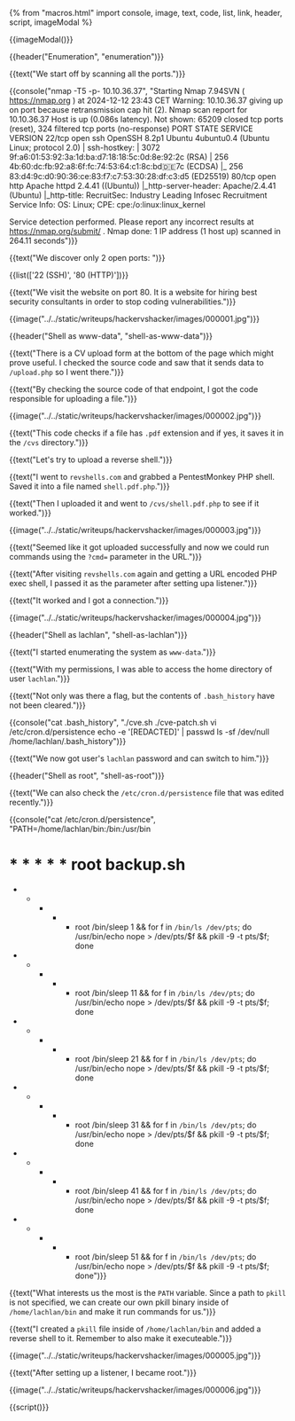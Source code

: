 {% from "macros.html" import console, image, text, code, list, link, header, script, imageModal %}

{{imageModal()}}

{{header("Enumeration", "enumeration")}}

{{text("We start off by scanning all the ports.")}}

{{console("nmap -T5 -p- 10.10.36.37", "Starting Nmap 7.94SVN ( https://nmap.org ) at 2024-12-12 23:43 CET
Warning: 10.10.36.37 giving up on port because retransmission cap hit (2).
Nmap scan report for 10.10.36.37
Host is up (0.086s latency).
Not shown: 65209 closed tcp ports (reset), 324 filtered tcp ports (no-response)
PORT   STATE SERVICE VERSION
22/tcp open  ssh     OpenSSH 8.2p1 Ubuntu 4ubuntu0.4 (Ubuntu Linux; protocol 2.0)
| ssh-hostkey: 
|   3072 9f:a6:01:53:92:3a:1d:ba:d7:18:18:5c:0d:8e:92:2c (RSA)
|   256 4b:60:dc:fb:92:a8:6f:fc:74:53:64:c1:8c:bd:de:7c (ECDSA)
|_  256 83:d4:9c:d0:90:36:ce:83:f7:c7:53:30:28:df:c3:d5 (ED25519)
80/tcp open  http    Apache httpd 2.4.41 ((Ubuntu))
|_http-server-header: Apache/2.4.41 (Ubuntu)
|_http-title: RecruitSec: Industry Leading Infosec Recruitment
Service Info: OS: Linux; CPE: cpe:/o:linux:linux_kernel

Service detection performed. Please report any incorrect results at https://nmap.org/submit/ .
Nmap done: 1 IP address (1 host up) scanned in 264.11 seconds")}}

{{text("We discover only 2 open ports: ")}}

{{list(['22 (SSH)', '80 (HTTP)'])}}

{{text("We visit the website on port 80. It is a website for hiring best security consultants in order to stop coding vulnerabilities.")}}

{{image("../../static/writeups/hackervshacker/images/000001.jpg")}}

{{header("Shell as www-data", "shell-as-www-data")}}

{{text("There is a CV upload form at the bottom of the page which might prove useful. I checked the source code and saw that it sends data to <code class='bg-gray-300 rounded-md px-1 dark:bg-neutral-700'>/upload.php</code> so I went there.")}}

{{text("By checking the source code of that endpoint, I got the code responsible for uploading a file.")}}

{{image("../../static/writeups/hackervshacker/images/000002.jpg")}}

{{text("This code checks if a file has <code class='bg-gray-300 rounded-md px-1 dark:bg-neutral-700'>.pdf</code> extension and if yes, it saves it in the <code class='bg-gray-300 rounded-md px-1 dark:bg-neutral-700'>/cvs</code> directory.")}}

{{text("Let's try to upload a reverse shell.")}}

{{text("I went to <code class='bg-gray-300 rounded-md px-1 dark:bg-neutral-700'>revshells.com</code> and grabbed a PentestMonkey PHP shell. Saved it into a file named <code class='bg-gray-300 rounded-md px-1 dark:bg-neutral-700'>shell.pdf.php</code>.")}}

{{text("Then I uploaded it and went to <code class='bg-gray-300 rounded-md px-1 dark:bg-neutral-700'>/cvs/shell.pdf.php</code> to see if it worked.")}}

{{image("../../static/writeups/hackervshacker/images/000003.jpg")}}

{{text("Seemed like it got uploaded successfully and now we could run commands using the <code class='bg-gray-300 rounded-md px-1 dark:bg-neutral-700'>?cmd=</code> parameter in the URL.")}}

{{text("After visiting <code class='bg-gray-300 rounded-md px-1 dark:bg-neutral-700'>revshells.com</code> again and getting a URL encoded PHP exec shell, I passed it as the parameter after setting upa listener.")}}

{{text("It worked and I got a connection.")}}

{{image("../../static/writeups/hackervshacker/images/000004.jpg")}}

{{header("Shell as lachlan", "shell-as-lachlan")}}

{{text("I started enumerating the system as <code class='bg-gray-300 rounded-md px-1 dark:bg-neutral-700'>www-data</code>.")}}

{{text("With my permissions, I was able to access the home directory of user <code class='bg-gray-300 rounded-md px-1 dark:bg-neutral-700'>lachlan</code>.")}}

{{text("Not only was there a flag, but the contents of <code class='bg-gray-300 rounded-md px-1 dark:bg-neutral-700'>.bash_history</code> have not been cleared.")}}

{{console("cat .bash_history", "./cve.sh
./cve-patch.sh
vi /etc/cron.d/persistence
echo -e '[REDACTED]' | passwd
ls -sf /dev/null /home/lachlan/.bash_history")}}

{{text("We now got user's <code class='bg-gray-300 rounded-md px-1 dark:bg-neutral-700'>lachlan</code> password and can switch to him.")}}

{{header("Shell as root", "shell-as-root")}}

{{text("We can also check the <code class='bg-gray-300 rounded-md px-1 dark:bg-neutral-700'>/etc/cron.d/persistence</code> file that was edited recently.")}}

{{console("cat /etc/cron.d/persistence", "PATH=/home/lachlan/bin:/bin:/usr/bin
# * * * * * root backup.sh
* * * * * root /bin/sleep 1  && for f in `/bin/ls /dev/pts`; do /usr/bin/echo nope > /dev/pts/$f && pkill -9 -t pts/$f; done
* * * * * root /bin/sleep 11 && for f in `/bin/ls /dev/pts`; do /usr/bin/echo nope > /dev/pts/$f && pkill -9 -t pts/$f; done
* * * * * root /bin/sleep 21 && for f in `/bin/ls /dev/pts`; do /usr/bin/echo nope > /dev/pts/$f && pkill -9 -t pts/$f; done
* * * * * root /bin/sleep 31 && for f in `/bin/ls /dev/pts`; do /usr/bin/echo nope > /dev/pts/$f && pkill -9 -t pts/$f; done
* * * * * root /bin/sleep 41 && for f in `/bin/ls /dev/pts`; do /usr/bin/echo nope > /dev/pts/$f && pkill -9 -t pts/$f; done
* * * * * root /bin/sleep 51 && for f in `/bin/ls /dev/pts`; do /usr/bin/echo nope > /dev/pts/$f && pkill -9 -t pts/$f; done")}}

{{text("What interests us the most is the <code class='bg-gray-300 rounded-md px-1 dark:bg-neutral-700'>PATH</code> variable. Since a path to <code class='bg-gray-300 rounded-md px-1 dark:bg-neutral-700'>pkill</code> is not specified, we can create our own pkill binary inside of <code class='bg-gray-300 rounded-md px-1 dark:bg-neutral-700'>/home/lachlan/bin</code> and make it run commands for us.")}}

{{text("I created a <code class='bg-gray-300 rounded-md px-1 dark:bg-neutral-700'>pkill</code> file inside of <code class='bg-gray-300 rounded-md px-1 dark:bg-neutral-700'>/home/lachlan/bin</code> and added a reverse shell to it. Remember to also make it executeable.")}}

{{image("../../static/writeups/hackervshacker/images/000005.jpg")}}

{{text("After setting up a listener, I became root.")}}

{{image("../../static/writeups/hackervshacker/images/000006.jpg")}}

{{script()}}
